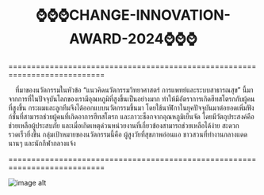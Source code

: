 <div align="center">
  <h1>⌚⌚⌚CHANGE-INNOVATION-AWARD-2024⌚⌚⌚</h1>    
</div>

===========================================================================

&emsp;ที่มาของนวัตกรรมในหัวข้อ “แนวคิดนวัตกรรมวิทยาศาสตร์ การแพทย์และระบบสาธารณสุข” นี้มาจากการที่ในปัจจุบันโลกของเรามีอุณหภูมิที่สูงขึ้นเป็นอย่างมาก ทำให้มีอัตราการเกิดฮีทสโตรกกับผู้คนที่สูงขึ้น 
กระผมและลูกทีมจึงได้ออกแบบนวัตกรรมขึ้นมา โดยใช้นาฬิกาในยุคปัจจุบันมาต่อยอดเพิ่มฟังก์ชั่นที่สามารถช่วยผู้คนที่เกิดอาการฮีทสโตรก และภาวะช็อกจากอุณหภูมิเย็นจัด โดยมีวัตถุประสงค์คือช่วยเหลือผู้ประสบภัย และเมี่อเกิดเหตุด่วนหน่วยงานที่เกี่ยวข้องสามารถช่วยเหลือได้ง่าย สะดวก รวดเร็วยิ่งขึ้น กลุ่มเป้าหมายของนวัตกรรมนี้คือ ผู้สูงวัยที่สุขภาพอ่อนแอ ชาวสวนที่ทำงานกลางแดดนานๆ และนักกีฬากลางแจ้ง

===========================================================================

![image alt](![image]([https://github.com/user-attachments/assets/a5819942-b815-4764-b85a-754b03015aba](https://github.com/jaypupu2006/CHANGE-INNOVATION-AWARD-2024/blob/main/resource/S__7241744.jpg?raw=true))
)
